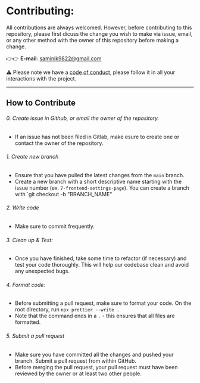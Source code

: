 # Contributing:
All contributions are always welcomed.
However, before contributing to this repository, please first dicuss the change you wish to make via issue, email, or any other method with the owner of this repository before making a change.

👉👉 **E-mail**: saminik9822@gmail.com

⚠️ Please note we have a [code of conduct](https://github.com/jhk29/schedulerBuddy/blob/main/docs/CODE_OF_CONDUCT.md), please follow it in all your interactions with the project.

---
## How to Contribute
###### 0. Create issue in Github, or email the owner of the repository.
- If an issue has not been filed in Gitlab, make esure to create one or contact the owner of the repository.
###### 1. Create new branch
- Ensure that you have pulled the latest changes from the `main` branch.
- Create a new branch with a short descriptive name starting with the issue number (ex. `7-frontend-settings-page`). You can create a branch with `git checkout -b "BRANCH_NAME"
###### 2. Write code
- Make sure to commit frequently.
###### 3. Clean up & Test:
- Once you have finished, take some time to refactor (if necessary) and test your code thoroughly. This will help our codebase clean and avoid any unexpected bugs.
###### 4. Format code:
- Before submitting a pull request, make sure to format your code. On the root directory, run `npx prettier --write .` 
- Note that the command ends in a `.` - this ensures that all files are formatted.
###### 5. Submit a pull request
- Make sure you have committed all the changes and pushed your branch. Submit a pull request from within GitHub. 
- Before merging the pull request, your pull request must have been reviewed by the owner or at least two other people.
